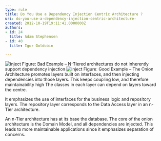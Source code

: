 ```yaml
---
type: rule
title: Do You Use a Dependency Injection Centric Architecture ?
uri: do-you-use-a-dependency-injection-centric-architecture-
created: 2012-10-19T19:11:41.0000000Z
authors:
- id: 24
  title: Adam Stephensen
- id: 40
  title: Igor Goldobin

---
```


 ![inject](/SoftwareDevelopment/RulesToBetterMVC/PublishingImages/dependency-injection-bad.jpg) Figure: Bad Example – N-Tiered architectures do not inherently support dependency injection ![inject](/SoftwareDevelopment/RulesToBetterMVC/PublishingImages/dependency-injection-good.jpg) Figure: Good Example – The Onion Architecture promotes layers built on interfaces, and then injecting dependencies into those layers. This keeps coupling low, and therefore maintainability high
The classes in each layer can depend on layers toward the centre.

It emphasizes the use of interfaces for the business logic and repository layers. The repository layer corresponds to the Data Access layer in an n-Tier architecture.

An n-Tier architecture has at its base the database.
The core of the onion architecture is the Domain Model, and all dependencies are injected. This leads to more maintainable applications since it emphasizes separation of concerns.

